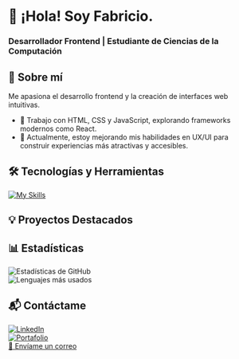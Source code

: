 # 👋 ¡Hola! Soy Fabricio.
### Desarrollador Frontend | Estudiante de Ciencias de la Computación

## 🚀 Sobre mí  
Me apasiona el desarrollo frontend y la creación de interfaces web intuitivas.  
- 📌 Trabajo con HTML, CSS y JavaScript, explorando frameworks modernos como React.  
- 🎯 Actualmente, estoy mejorando mis habilidades en UX/UI para construir experiencias más atractivas y accesibles.  


## 🛠️ Tecnologías y Herramientas  
[![My Skills](https://skillicons.dev/icons?i=git,html,css,tailwind,js,react)](https://skillicons.dev)

## 💡 Proyectos Destacados 

## 📊 Estadísticas  
![Estadísticas de GitHub](https://github-readme-stats.vercel.app/api?username=tuusuario&show_icons=true&theme=radical)  
![Lenguajes más usados](https://github-readme-stats.vercel.app/api/top-langs/?username=tuusuario&layout=compact&theme=radical) 

## 📬 Contáctame  
[![LinkedIn](https://img.shields.io/badge/-LinkedIn-0077B5?style=flat&logo=linkedin&logoColor=white)](www.linkedin.com/in/fabricio-alonso-lanche-pacsi-16a5472ba)  
[![Portafolio](https://img.shields.io/badge/-Portafolio-000?style=flat&logo=web)](https://tusitio.com)  
[📧 Envíame un correo](mailto:lanchefabricioalonso@gmail.com)  

